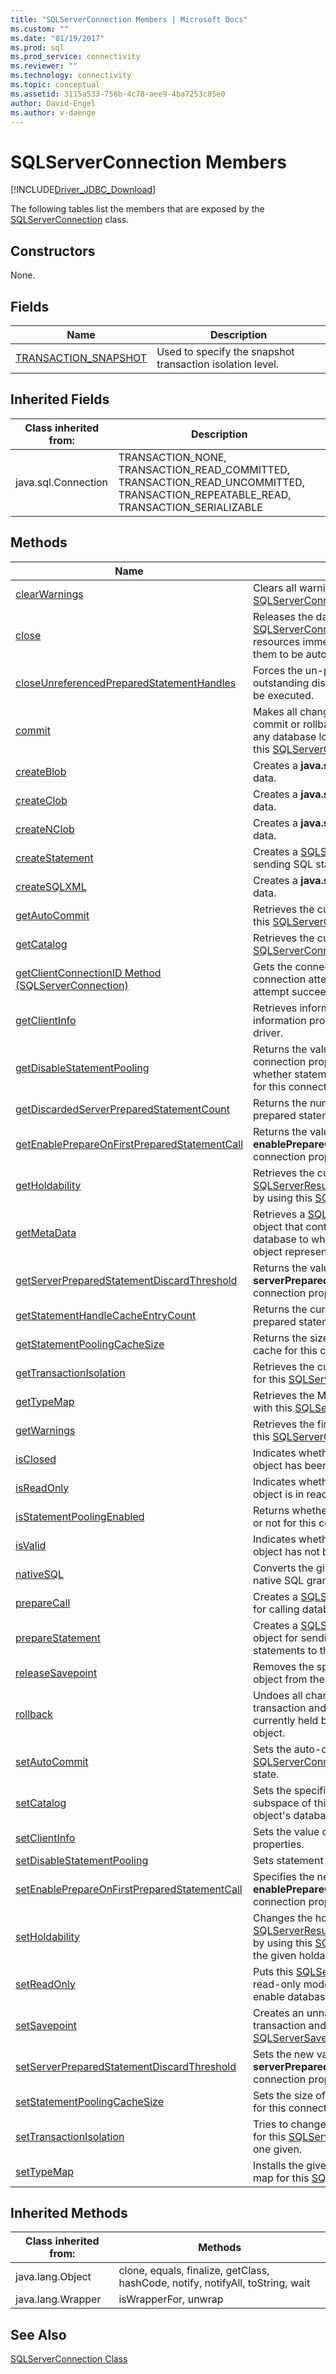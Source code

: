 ```yaml
---
title: "SQLServerConnection Members | Microsoft Docs"
ms.custom: ""
ms.date: "01/19/2017"
ms.prod: sql
ms.prod_service: connectivity
ms.reviewer: ""
ms.technology: connectivity
ms.topic: conceptual
ms.assetid: 3115a533-756b-4c78-aee9-4ba7253c85e0
author: David-Engel
ms.author: v-daenge
---
```

# SQLServerConnection Members
[!INCLUDE[Driver_JDBC_Download](../../../includes/driver_jdbc_download.md)]

  The following tables list the members that are exposed by the [SQLServerConnection](../../../connect/jdbc/reference/sqlserverconnection-class.md) class.  
  
## Constructors  
 None.  
  
## Fields  
  
|Name|Description|  
|----------|-----------------|  
|[TRANSACTION_SNAPSHOT](../../../connect/jdbc/reference/transaction-snapshot-field-sqlserverconnection.md)|Used to specify the snapshot transaction isolation level.|  
  
## Inherited Fields  
  
|Class inherited from:|Description|  
|---------------------------|-----------------|  
|java.sql.Connection|TRANSACTION_NONE, TRANSACTION_READ_COMMITTED, TRANSACTION_READ_UNCOMMITTED, TRANSACTION_REPEATABLE_READ, TRANSACTION_SERIALIZABLE|  
  
## Methods  
  
|Name|Description|  
|----------|-----------------|  
|[clearWarnings](../../../connect/jdbc/reference/clearwarnings-method-sqlserverconnection.md)|Clears all warnings reported for this [SQLServerConnection](../../../connect/jdbc/reference/sqlserverconnection-class.md) object.|  
|[close](../../../connect/jdbc/reference/close-method-sqlserverconnection.md)|Releases the database for this [SQLServerConnection](../../../connect/jdbc/reference/sqlserverconnection-class.md) object and JDBC resources immediately instead of waiting for them to be automatically released.|  
|[closeUnreferencedPreparedStatementHandles](../../../connect/jdbc/reference/closeunreferencedpreparedstatementhandles-method-sqlserverconnection.md)|Forces the un-prepare requests for any outstanding discarded prepared statements to be executed.| 
|[commit](../../../connect/jdbc/reference/commit-method-sqlserverconnection.md)|Makes all changes made since the previous commit or rollback permanent, and releases any database locks that are currently held by this [SQLServerConnection](../../../connect/jdbc/reference/sqlserverconnection-class.md) object.|  
|[createBlob](../../../connect/jdbc/reference/createblob-method-sqlserverconnection.md)|Creates a **java.sql.Blob** object without any data.|  
|[createClob](../../../connect/jdbc/reference/createclob-method-sqlserverconnection.md)|Creates a **java.sql.Clob** object without any data.|  
|[createNClob](../../../connect/jdbc/reference/createnclob-method-sqlserverconnection.md)|Creates a **java.sql.NClob** object without any data.|  
|[createStatement](../../../connect/jdbc/reference/createstatement-method-sqlserverconnection.md)|Creates a [SQLServerStatement](../../../connect/jdbc/reference/sqlserverstatement-class.md) object for sending SQL statements to the database.|  
|[createSQLXML](../../../connect/jdbc/reference/createsqlxml-method-sqlserverconnection.md)|Creates a **java.sql.SQLXML** object without any data.|  
|[getAutoCommit](../../../connect/jdbc/reference/getautocommit-method-sqlserverconnection.md)|Retrieves the current auto-commit mode for this [SQLServerConnection](../../../connect/jdbc/reference/sqlserverconnection-class.md) object.|  
|[getCatalog](../../../connect/jdbc/reference/getcatalog-method-sqlserverconnection.md)|Retrieves the current catalog name for this [SQLServerConnection](../../../connect/jdbc/reference/sqlserverconnection-class.md) object.|  
|[getClientConnectionID Method &#40;SQLServerConnection&#41;](../../../connect/jdbc/reference/getclientconnectionid-method-sqlserverconnection.md)|Gets the connection ID of the most recent connection attempt, regardless of whether the attempt succeeded or failed.|  
|[getClientInfo](../../../connect/jdbc/reference/getclientinfo-method-sqlserverconnection.md)|Retrieves information regarding the client information properties supported by the JDBC driver.|  
|[getDisableStatementPooling](../../../connect/jdbc/reference/getdisablestatementpooling-method-sqlserverconnection.md)|Returns the value of **disableStatementPooling** connection property. This setting controls whether statement pooling is enabled or not for this connection.|
|[getDiscardedServerPreparedStatementCount](../../../connect/jdbc/reference/getdiscardedserverpreparedstatementcount-method-sqlserverconnection.md)|Returns the number of currently outstanding prepared statement unprepare actions.|
|[getEnablePrepareOnFirstPreparedStatementCall](../../../connect/jdbc/reference/getenableprepareonfirstpreparedstatementcall-method-sqlserverconnection.md)|Returns the value of **enablePrepareOnFirstPreparedStatementCall** connection property.|
|[getHoldability](../../../connect/jdbc/reference/getholdability-method-sqlserverconnection.md)|Retrieves the current holdability of [SQLServerResultSet](../../../connect/jdbc/reference/sqlserverresultset-class.md) objects that are created by using this [SQLServerConnection](../../../connect/jdbc/reference/sqlserverconnection-class.md) object.|  
|[getMetaData](../../../connect/jdbc/reference/getmetadata-method-sqlserverconnection.md)|Retrieves a [SQLServerDatabaseMetaData](../../../connect/jdbc/reference/sqlserverdatabasemetadata-class.md) object that contains metadata about the database to which this [SQLServerConnection](../../../connect/jdbc/reference/sqlserverconnection-class.md) object represents a connection.|  
|[getServerPreparedStatementDiscardThreshold](../../../connect/jdbc/reference/getserverpreparedstatementdiscardthreshold-method-sqlserverconnection.md)|Returns the value of **serverPreparedStatementDiscardThreshold** connection property.|  
|[getStatementHandleCacheEntryCount](../../../connect/jdbc/reference/getstatementhandlecacheentrycount-method-sqlserverconnection.md)|Returns the current number of pooled prepared statement handles.|  
|[getStatementPoolingCacheSize](../../../connect/jdbc/reference/getstatementpoolingcachesize-method-sqlserverconnection.md)|Returns the size of the prepared statement cache for this connection.|  
|[getTransactionIsolation](../../../connect/jdbc/reference/gettransactionisolation-method-sqlserverconnection.md)|Retrieves the current transaction isolation level for this [SQLServerConnection](../../../connect/jdbc/reference/sqlserverconnection-class.md) object.|  
|[getTypeMap](../../../connect/jdbc/reference/gettypemap-method-sqlserverconnection.md)|Retrieves the Map object that is associated with this [SQLServerConnection](../../../connect/jdbc/reference/sqlserverconnection-class.md) object.|  
|[getWarnings](../../../connect/jdbc/reference/getwarnings-method-sqlserverconnection.md)|Retrieves the first warning reported by calls on this [SQLServerConnection](../../../connect/jdbc/reference/sqlserverconnection-class.md) object.|  
|[isClosed](../../../connect/jdbc/reference/isclosed-method-sqlserverconnection.md)|Indicates whether this [SQLServerConnection](../../../connect/jdbc/reference/sqlserverconnection-class.md) object has been closed.|  
|[isReadOnly](../../../connect/jdbc/reference/isreadonly-method-sqlserverconnection.md)|Indicates whether this [SQLServerConnection](../../../connect/jdbc/reference/sqlserverconnection-class.md) object is in read-only mode.|  
|[isStatementPoolingEnabled](../../../connect/jdbc/reference/isstatementpoolingenabled-method-sqlserverconnection.md)|Returns whether statement pooling is enabled or not for this connection.|  
|[isValid](../../../connect/jdbc/reference/isvalid-method-sqlserverconnection.md)|Indicates whether this [SQLServerConnection](../../../connect/jdbc/reference/sqlserverconnection-class.md) object has not been closed and is still valid.|  
|[nativeSQL](../../../connect/jdbc/reference/nativesql-method-sqlserverconnection.md)|Converts the given SQL statement into the native SQL grammar of the database server.|  
|[prepareCall](../../../connect/jdbc/reference/preparecall-method-sqlserverconnection.md)|Creates a [SQLServerCallableStatement](../../../connect/jdbc/reference/sqlservercallablestatement-class.md) object for calling database stored procedures.|  
|[prepareStatement](../../../connect/jdbc/reference/preparestatement-method-sqlserverconnection.md)|Creates a [SQLServerPreparedStatement](../../../connect/jdbc/reference/sqlserverpreparedstatement-class.md) object for sending parameterized SQL statements to the database.|  
|[releaseSavepoint](../../../connect/jdbc/reference/releasesavepoint-method-sqlserverconnection.md)|Removes the specified [SQLServerSavepoint](../../../connect/jdbc/reference/sqlserversavepoint-class.md) object from the current transaction.|  
|[rollback](../../../connect/jdbc/reference/rollback-method-sqlserverconnection.md)|Undoes all changes made in the current transaction and releases any database locks currently held by this [SQLServerConnection](../../../connect/jdbc/reference/sqlserverconnection-class.md) object.|  
|[setAutoCommit](../../../connect/jdbc/reference/setautocommit-method-sqlserverconnection.md)|Sets the auto-commit mode for this [SQLServerConnection](../../../connect/jdbc/reference/sqlserverconnection-class.md) object to the given state.|  
|[setCatalog](../../../connect/jdbc/reference/setcatalog-method-sqlserverconnection.md)|Sets the specified catalog name to select a subspace of this [SQLServerConnection](../../../connect/jdbc/reference/sqlserverconnection-class.md) object's database in which to work.|  
|[setClientInfo](../../../connect/jdbc/reference/setclientinfo-method-sqlserverconnection.md)|Sets the value of the client information properties.|  
|[setDisableStatementPooling](../../../connect/jdbc/reference/setdisablestatementpooling-method-sqlserverconnection.md)|Sets statement pooling to true or false.|  
|[setEnablePrepareOnFirstPreparedStatementCall](../../../connect/jdbc/reference/setenableprepareonfirstpreparedstatementcall-method-sqlserverconnection.md)|Specifies the new value of the **enablePrepareOnFirstPreparedStatementCall** connection property.|  
|[setHoldability](../../../connect/jdbc/reference/setholdability-method-sqlserverconnection.md)|Changes the holdability of [SQLServerResultSet](../../../connect/jdbc/reference/sqlserverresultset-class.md) objects that are created by using this [SQLServerSavepoint](../../../connect/jdbc/reference/sqlserversavepoint-class.md) object to the given holdability.|  
|[setReadOnly](../../../connect/jdbc/reference/setreadonly-method-sqlserverconnection.md)|Puts this [SQLServerConnection](../../../connect/jdbc/reference/sqlserverconnection-class.md) object in read-only mode as a hint to the JDBC driver to enable database optimizations.|  
|[setSavepoint](../../../connect/jdbc/reference/setsavepoint-method-sqlserverconnection.md)|Creates an unnamed savepoint in the current transaction and returns the new [SQLServerSavepoint](../../../connect/jdbc/reference/sqlserversavepoint-class.md) object that represents it.|  
|[setServerPreparedStatementDiscardThreshold](../../../connect/jdbc/reference/setserverpreparedstatementdiscardthreshold-method-sqlserverconnection.md)|Sets the new value of the **serverPreparedStatementDiscardThreshold** connection property.|  
|[setStatementPoolingCacheSize](../../../connect/jdbc/reference/setstatementpoolingcachesize-method-sqlserverconnection.md)|Sets the size of the prepared statement cache for this connection.|  
|[setTransactionIsolation](../../../connect/jdbc/reference/settransactionisolation-method-sqlserverconnection.md)|Tries to change the transaction isolation level for this [SQLServerConnection](../../../connect/jdbc/reference/sqlserverconnection-class.md) object to the one given.|  
|[setTypeMap](../../../connect/jdbc/reference/settypemap-method-sqlserverconnection.md)|Installs the given TypeMap object as the type map for this [SQLServerConnection](../../../connect/jdbc/reference/sqlserverconnection-class.md) object.|  
  
## Inherited Methods  
  
|Class inherited from:|Methods|  
|---------------------------|-------------|  
|java.lang.Object|clone, equals, finalize, getClass, hashCode, notify, notifyAll, toString, wait|  
|java.lang.Wrapper|isWrapperFor, unwrap|  
  
## See Also  
 [SQLServerConnection Class](../../../connect/jdbc/reference/sqlserverconnection-class.md)  
  
  
